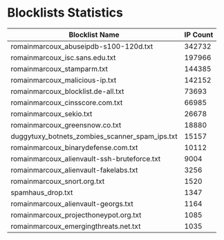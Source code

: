 # Blocklists Statistics
| Blocklist Name | IP Count |
|----|----|
| romainmarcoux_abuseipdb-s100-120d.txt | 342732 |
| romainmarcoux_isc.sans.edu.txt | 197966 |
| romainmarcoux_stamparm.txt | 144385 |
| romainmarcoux_malicious-ip.txt | 142152 |
| romainmarcoux_blocklist.de-all.txt | 73693 |
| romainmarcoux_cinsscore.com.txt | 66985 |
| romainmarcoux_sekio.txt | 26678 |
| romainmarcoux_greensnow.co.txt | 18880 |
| duggytuxy_botnets_zombies_scanner_spam_ips.txt | 15157 |
| romainmarcoux_binarydefense.com.txt | 10112 |
| romainmarcoux_alienvault-ssh-bruteforce.txt | 9004 |
| romainmarcoux_alienvault-fakelabs.txt | 3256 |
| romainmarcoux_snort.org.txt | 1520 |
| spamhaus_drop.txt | 1347 |
| romainmarcoux_alienvault-georgs.txt | 1164 |
| romainmarcoux_projecthoneypot.org.txt | 1085 |
| romainmarcoux_emergingthreats.net.txt | 1035 |
